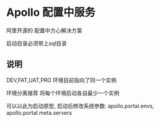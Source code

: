 # Apollo 配置中服务

阿里开源的 配置中方心解决方案

启动目录必须带上sql目录

## 说明

DEV,FAT,UAT,PRO 环境目前指向了同一个实例

环境分离推荐 将每个环境启动各自最少一个实例

可以以此为启动原型, 启动后修改系统参数: apollo.portal.envs, apollo.portal.meta.servers

